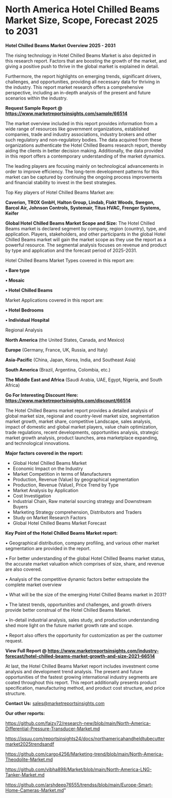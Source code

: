 # North America Hotel Chilled Beams Market Size, Scope, Forecast 2025 to 2031

<Strong> Hotel Chilled Beams Market Overview 2025 - 2031</strong>

The rising technology in Hotel Chilled Beams Market is also depicted in this research report. Factors that are boosting the growth of the market, and giving a positive push to thrive in the global market is explained in detail.

Furthermore, the report highlights on emerging trends, significant drivers, challenges, and opportunities, providing all necessary data for thriving in the industry. This report market research offers a comprehensive perspective, including an in-depth analysis of the present and future scenarios within the industry.

<strong>Request Sample Report @ <a href=https://www.marketreportsinsights.com/sample/66514>https://www.marketreportsinsights.com/sample/66514</a></strong>

The market overview included in this report provides information from a wide range of resources like government organizations, established companies, trade and industry associations, industry brokers and other such regulatory and non-regulatory bodies. The data acquired from these organizations authenticate the Hotel Chilled Beams research report, thereby aiding the clients in better decision making. Additionally, the data provided in this report offers a contemporary understanding of the market dynamics.

The leading players are focusing mainly on technological advancements in order to improve efficiency. The long-term development patterns for this market can be captured by continuing the ongoing process improvements and financial stability to invest in the best strategies.

Top Key players of Hotel Chilled Beams Market are:

<strong>Caverion, TROX GmbH, Halton Group, Lindab, Flakt Woods, Swegon, Barcol Air, Johnson Controls, Systemair, Titus HVAC, Frenger Systems, Keifer</strong>

<strong><b>Global Hotel Chilled Beams Market Scope and Size:</b></strong>
The Hotel Chilled Beams market is declared segment by company, region (country), type, and application. Players, stakeholders, and other participants in the global Hotel Chilled Beams market will gain the market scope as they use the report as a powerful resource. The segmental analysis focuses on revenue and product by type and application and the forecast period of 2025-2031.

Hotel Chilled Beams Market Types covered in this report are:

<strong>• Bare type

• Mosaic

• Hotel Chilled Beams</strong>

Market Applications covered in this report are:

<strong>• Hotel Bedrooms

• Individual Hospital </strong> 

Regional Analysis

<strong>North America</strong> (the United States, Canada, and Mexico)

<strong>Europe</strong> (Germany, France, UK, Russia, and Italy)

<strong>Asia-Pacific</strong> (China, Japan, Korea, India, and Southeast Asia)

<strong>South America</strong> (Brazil, Argentina, Colombia, etc.)

<strong>The Middle East and Africa</strong> (Saudi Arabia, UAE, Egypt, Nigeria, and South Africa)

<strong>Go For Interesting Discount Here: <a href=https://www.marketreportsinsights.com/discount/66514>https://www.marketreportsinsights.com/discount/66514</a></strong>

The Hotel Chilled Beams market report provides a detailed analysis of global market size, regional and country-level market size, segmentation market growth, market share, competitive Landscape, sales analysis, impact of domestic and global market players, value chain optimization, trade regulations, recent developments, opportunities analysis, strategic market growth analysis, product launches, area marketplace expanding, and technological innovations.

<strong><b>Major factors covered in the report:</b></strong>
<ul>
  <li>Global Hotel Chilled Beams Market </li>
  <li>Economic Impact on the Industry</li>
  <li>Market Competition in terms of Manufacturers</li>
  <li>Production, Revenue (Value) by geographical segmentation</li>
  <li>Production, Revenue (Value), Price Trend by Type</li>
  <li>Market Analysis by Application</li>
  <li>Cost Investigation</li>
  <li>Industrial Chain, Raw material sourcing strategy and Downstream Buyers</li>
  <li>Marketing Strategy comprehension, Distributors and Traders</li>
  <li>Study on Market Research Factors</li>
  <li>Global Hotel Chilled Beams Market Forecast</li>
</ul>

<strong><b>Key Point of the Hotel Chilled Beams Market report:</b></strong>

• Geographical distribution, company profiling, and various other market segmentation are provided in the report.

• For better understanding of the global Hotel Chilled Beams market status, the accurate market valuation which comprises of size, share, and revenue are also covered.

• Analysis of the competitive dynamic factors better extrapolate the complete market overview

• What will be the size of the emerging Hotel Chilled Beams market in 2031?

• The latest trends, opportunities and challenges, and growth drivers provide better construal of the Hotel Chilled Beams Market.

• In-detail industrial analysis, sales study, and production understanding shed more light on the future market growth rate and scope.

• Report also offers the opportunity for customization as per the customer request.

<strong><b>View Full Report @ <a href=https://www.marketreportsinsights.com/industry-forecast/hotel-chilled-beams-market-growth-and-size-2021-66514>https://www.marketreportsinsights.com/industry-forecast/hotel-chilled-beams-market-growth-and-size-2021-66514</a></b></strong>


At last, the Hotel Chilled Beams Market report includes investment come analysis and development trend analysis. The present and future opportunities of the fastest growing international industry segments are coated throughout this report. This report additionally presents product specification, manufacturing method, and product cost structure, and price structure.

<strong>Contact Us:</strong>
sales@marketreportsinsights.com

<strong>Our other reports:</strong>

<a href=https://github.com/faizy72/research-new/blob/main/North-America-Differential-Pressure-Transducer-Market.md>https://github.com/faizy72/research-new/blob/main/North-America-Differential-Pressure-Transducer-Market.md</a>

<a href=https://issuu.com/reportsinsights24/docs/northamericahandheldtubecuttermarket2025trendsandf>https://issuu.com/reportsinsights24/docs/northamericahandheldtubecuttermarket2025trendsandf</a>

<a href=https://github.com/cargo4256/Marketing-trend/blob/main/North-America-Theodolite-Market.md>https://github.com/cargo4256/Marketing-trend/blob/main/North-America-Theodolite-Market.md</a>

<a href=https://github.com/vibha898/Market/blob/main/North-America-LNG-Tanker-Market.md>https://github.com/vibha898/Market/blob/main/North-America-LNG-Tanker-Market.md</a>

<a href=https://github.com/arshdeep76555/trendss/blob/main/Europe-Smart-Home-Cameras-Market.md>https://github.com/arshdeep76555/trendss/blob/main/Europe-Smart-Home-Cameras-Market.md</a>"
